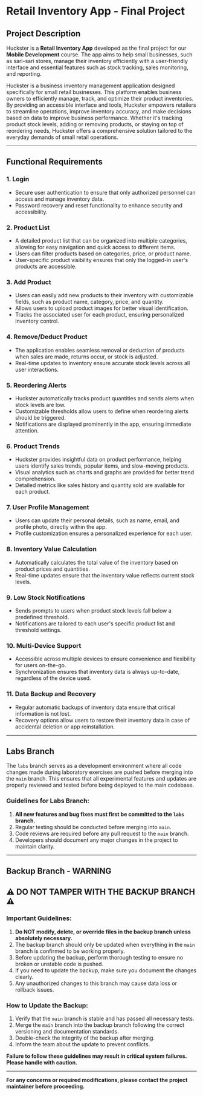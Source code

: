 # Retail Inventory App - Final Project

## Project Description
Huckster is a **Retail Inventory App** developed as the final project for our **Mobile Development** course. The app aims to help small businesses, such as sari-sari stores, manage their inventory efficiently with a user-friendly interface and essential features such as stock tracking, sales monitoring, and reporting.

Huckster is a business inventory management application designed specifically for small retail businesses. This platform enables business owners to efficiently manage, track, and optimize their product inventories. By providing an accessible interface and tools, Huckster empowers retailers to streamline operations, improve inventory accuracy, and make decisions based on data to improve business performance. Whether it's tracking product stock levels, adding or removing products, or staying on top of reordering needs, Huckster offers a comprehensive solution tailored to the everyday demands of small retail operations.

---

## Functional Requirements

### **1. Login**
- Secure user authentication to ensure that only authorized personnel can access and manage inventory data.
- Password recovery and reset functionality to enhance security and accessibility.

### **2. Product List**
- A detailed product list that can be organized into multiple categories, allowing for easy navigation and quick access to different items.
- Users can filter products based on categories, price, or product name.
- User-specific product visibility ensures that only the logged-in user's products are accessible.

### **3. Add Product**
- Users can easily add new products to their inventory with customizable fields, such as product name, category, price, and quantity.
- Allows users to upload product images for better visual identification.
- Tracks the associated user for each product, ensuring personalized inventory control.

### **4. Remove/Deduct Product**
- The application enables seamless removal or deduction of products when sales are made, returns occur, or stock is adjusted.
- Real-time updates to inventory ensure accurate stock levels across all user interactions.

### **5. Reordering Alerts**
- Huckster automatically tracks product quantities and sends alerts when stock levels are low.
- Customizable thresholds allow users to define when reordering alerts should be triggered.
- Notifications are displayed prominently in the app, ensuring immediate attention.

### **6. Product Trends**
- Huckster provides insightful data on product performance, helping users identify sales trends, popular items, and slow-moving products.
- Visual analytics such as charts and graphs are provided for better trend comprehension.
- Detailed metrics like sales history and quantity sold are available for each product.

### **7. User Profile Management**
- Users can update their personal details, such as name, email, and profile photo, directly within the app.
- Profile customization ensures a personalized experience for each user.

### **8. Inventory Value Calculation**
- Automatically calculates the total value of the inventory based on product prices and quantities.
- Real-time updates ensure that the inventory value reflects current stock levels.

### **9. Low Stock Notifications**
- Sends prompts to users when product stock levels fall below a predefined threshold.
- Notifications are tailored to each user's specific product list and threshold settings.

### **10. Multi-Device Support**
- Accessible across multiple devices to ensure convenience and flexibility for users on-the-go.
- Synchronization ensures that inventory data is always up-to-date, regardless of the device used.

### **11. Data Backup and Recovery**
- Regular automatic backups of inventory data ensure that critical information is not lost.
- Recovery options allow users to restore their inventory data in case of accidental deletion or app reinstallation.

---

## Labs Branch
The `labs` branch serves as a development environment where all code changes made during laboratory exercises are pushed before merging into the `main` branch. This ensures that all experimental features and updates are properly reviewed and tested before being deployed to the main codebase.

### Guidelines for Labs Branch:
1. **All new features and bug fixes must first be committed to the `labs` branch.**
2. Regular testing should be conducted before merging into `main`.
3. Code reviews are required before any pull request to the `main` branch.
4. Developers should document any major changes in the project to maintain clarity.

---

## Backup Branch - WARNING

## ⚠️ DO NOT TAMPER WITH THE BACKUP BRANCH ⚠️

### Important Guidelines:
1. **Do NOT modify, delete, or override files in the backup branch unless absolutely necessary.**
2. The backup branch should only be updated when everything in the `main` branch is confirmed to be working properly.
3. Before updating the backup, perform thorough testing to ensure no broken or unstable code is pushed.
4. If you need to update the backup, make sure you document the changes clearly.
5. Any unauthorized changes to this branch may cause data loss or rollback issues.

### How to Update the Backup:
1. Verify that the `main` branch is stable and has passed all necessary tests.
2. Merge the `main` branch into the backup branch following the correct versioning and documentation standards.
3. Double-check the integrity of the backup after merging.
4. Inform the team about the update to prevent conflicts.

**Failure to follow these guidelines may result in critical system failures. Please handle with caution.**

---

**For any concerns or required modifications, please contact the project maintainer before proceeding.**
